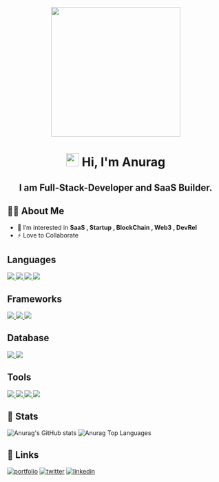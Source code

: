 
<div align ="center"><img  height="300px" src= "https://user-images.githubusercontent.com/79055093/145391850-521e0ea0-df98-478b-9671-90be290b5ba9.png"> </div>
<h1 align="center"><img src="https://raw.githubusercontent.com/MartinHeinz/MartinHeinz/master/wave.gif" width="30px"> Hi, I'm Anurag </h1>
 <h2 align="center">I am Full-Stack-Developer and SaaS Builder.</h2>

## 🙋‍♂️ About Me
- 🌱 I’m interested in  **SaaS , Startup , BlockChain , Web3 , DevRel**
- ⚡ Love to Collaborate 

  
##  Languages
 <a  href="https://www.python.org" target="_blank"> <img src="https://img.icons8.com/color/48/000000/python.png"/> </a> 
 <a href="https://www.javascript.com/" target="_blank"> <img src="https://img.icons8.com/color/48/000000/javascript.png"/> </a>
<a href="https://www.typescriptlang.org/" target="_blank"> <img src="https://img.icons8.com/color/48/000000/typescript.png"/> </a>
<a href="https://www.cplusplus.com/" target="_blank"> <img src="https://img.icons8.com/color/48/000000/c-plus-plus.png"/> </a> 

## Frameworks
<a href="https://flask.palletsprojects.com/en/2.0.x/" target="_blank"> <img src="https://img.icons8.com/color/48/000000/flask.png"/> </a>
<a href="https://nodejs.org/en/" target="_blank"> <img src="https://img.icons8.com/color/48/000000/nodejs.png"/> </a>
<a href="https://reactjs.org/" target="_blank"> <img src="https://img.icons8.com/office/48/000000/react.png"/> </a>

## Database 
<a href="https://www.mongodb.com/" target="_blank"> <img src="https://img.icons8.com/color/48/000000/mongodb.png"/> </a>
<a href="https://www.mysql.com/" target="_blank"> <img src="https://img.icons8.com/color/48/000000/mysql.png"/> </a>

## Tools
<a href="https://git-scm.com/" target="_blank"> <img src="https://img.icons8.com/color/48/000000/git.png"/> </a>
<a href="https://www.docker.com/" target="_blank"> <img src="https://img.icons8.com/color/48/000000/docker.png"/> </a>
<a href="https://www.heroku.com/" target="_blank"> <img src="https://img.icons8.com/color/48/000000/heroku.png"/> </a>
<a href="https://www.npmjs.com/" target="_blank"> <img src="https://img.icons8.com/color/48/000000/npm.png"/> </a>  

 ## 🚀 Stats
![Anurag's GitHub stats](https://github-readme-stats.vercel.app/api?username=Anurag30112003&show_icons=true&theme=onedark)
<img alt="Anurag Top Languages" src="https://github-readme-stats.vercel.app/api/top-langs/?username=Anurag30112003&langs_count=8&count_private=true&layout=compact&theme=react&hide_border=true&bg_color=0D1117" />

## 🔗 Links
[![portfolio](https://img.shields.io/badge/my_portfolio-000?style=for-the-badge&logo=ko-fi&logoColor=white)](https://anuragdev.netlify.app/)
[![twitter](https://img.shields.io/badge/twitter-1DA1F2?style=for-the-badge&logo=twitter&logoColor=white)](https://twitter.com/theanuragdev)
[![linkedin](https://img.shields.io/badge/linkedin-0A66C2?style=for-the-badge&logo=linkedin&logoColor=white)](https://www.linkedin.com/in/anurag-sharma-bb2684207/)
